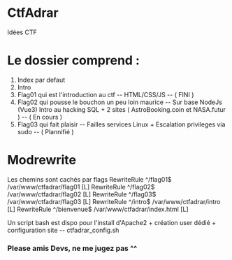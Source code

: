 # CtfAdrar
Idées CTF

# Le dossier comprend :
  1. Index par defaut
  2. Intro
  3. Flag01 qui est l'introduction au ctf -- HTML/CSS/JS -- ( FINI )
  4. Flag02 qui pousse le bouchon un peu loin maurice -- Sur base NodeJs (Vue3) Intro au hacking SQL + 2 sites ( AstroBooking.coin et NASA.futur ) -- ( En cours )
  5. Flag03 qui fait plaisir -- Failles services Linux + Escalation privileges via sudo -- ( Plannifié )

# Modrewrite
  Les chemins sont cachés par flags
  RewriteRule ^/flag01$ /var/www/ctfadrar/flag01 [L]
  RewriteRule ^/flag02$ /var/www/ctfadrar/flag02 [L]
  RewriteRule ^/flag03$ /var/www/ctfadrar/flag03 [L]
  RewriteRule ^/intro$ /var/www/ctfadrar/intro [L]
  RewriteRule ^/bienvenue$ /var/www/ctfadrar/index.html [L]

  Un script bash est dispo pour l'install d'Apache2 + création user dédié + configuration site -- ctfadrar_config.sh

### Please amis Devs, ne me jugez pas ^^

